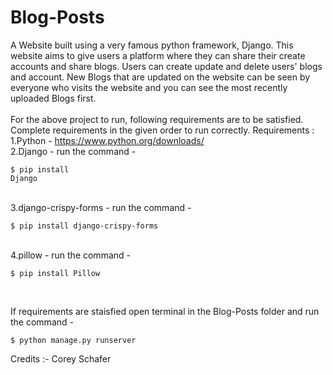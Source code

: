 ﻿# Blog-Posts
A Website built using a very famous python framework, Django. This website aims to give users a platform where they can share their create accounts and share blogs. Users can create update and delete users' blogs and account. New Blogs that are updated on the website can be seen by everyone who visits the website and you can see the most recently uploaded Blogs first.
<br><br>
For the above project to run, following requirements are to be satisfied.
Complete requirements in the given order to run correctly.
Requirements :<br>
  1.Python - https://www.python.org/downloads/ <br>
  2.Django - run the command - <pre><code>$ pip install Django</code></pre>
	<br>
  3.django-crispy-forms - run the command - <pre><code>$ pip install django-crispy-forms</code></pre>
	<br>
  4.pillow - run the command - <pre><code>$ pip install Pillow</code></pre>
	<br>

If requirements are staisfied open terminal in the Blog-Posts folder 
and run the command - <br>

    $ python manage.py runserver


Credits :- Corey Schafer
